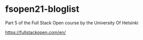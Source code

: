 # fsopen21-bloglist

Part 5 of the Full Stack Open course by the University Of Helsinki

https://fullstackopen.com/en/

